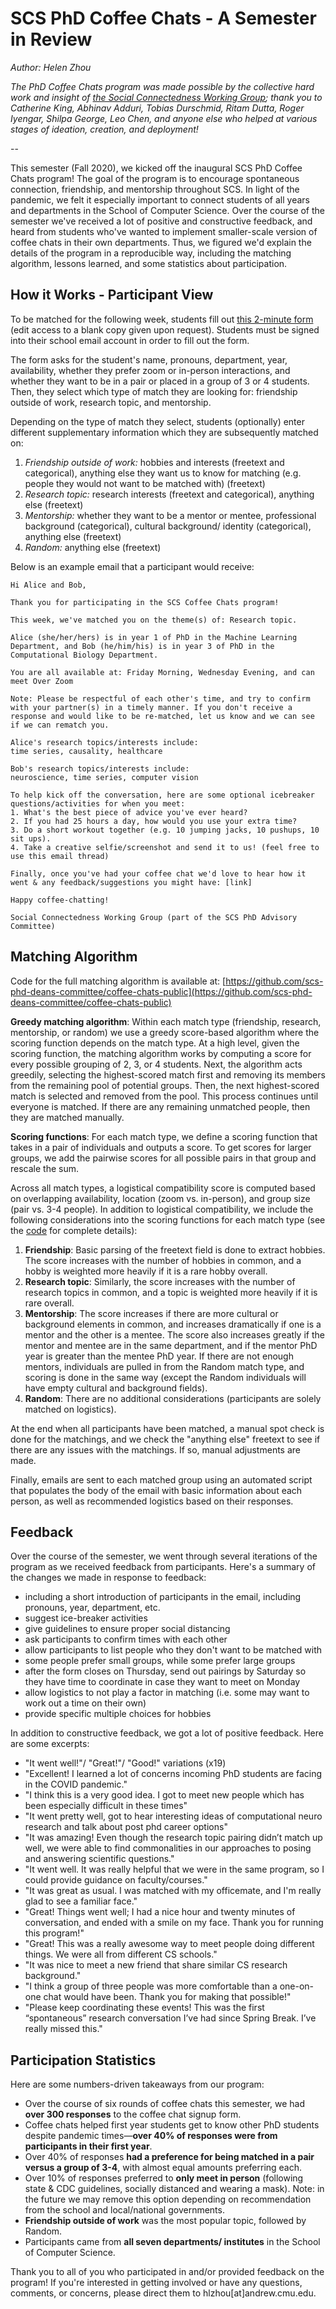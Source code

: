 # SCS PhD Coffee Chats - A Semester in Review

_Author: Helen Zhou_

_The PhD Coffee Chats program was made possible by the collective hard work and insight of [the Social Connectedness Working Group](https://scs-phd-deans-committee.github.io/working-groups); thank you to Catherine King, Abhinav Adduri, Tobias Durschmid, Ritam Dutta, Roger Iyengar, Shilpa George, Leo Chen, and anyone else who helped at various stages of ideation, creation, and deployment!_

--

This semester (Fall 2020), we kicked off the inaugural SCS PhD Coffee Chats program! The goal of the program is to encourage spontaneous connection, friendship, and mentorship throughout SCS. In light of the pandemic, we felt it especially important to connect students of all years and departments in the School of Computer Science. Over the course of the semester we've received a lot of positive and constructive feedback, and heard from students who've wanted to implement smaller-scale version of coffee chats in their own departments. Thus, we figured we'd explain the details of the program in a reproducible way, including the matching algorithm, lessons learned, and some statistics about participation.

## How it Works - Participant View

To be matched for the following week, students fill out [this 2-minute form](https://forms.gle/bFBAQmfyTxbewdL3A) (edit access to a blank copy given upon request). Students must be signed into their school email account in order to fill out the form.

The form asks for the student's name, pronouns, department, year, 
availability, whether they prefer zoom or in-person interactions, and whether they want to be in a pair or placed in a group of 3 or 4 students. Then, they select which type of match they are looking for: friendship outside of work, research topic, and mentorship. 

Depending on the type of match they select, students (optionally) enter different supplementary information which they are subsequently matched on:

1. _Friendship outside of work:_ hobbies and interests (freetext and categorical), anything else they want us to know for matching (e.g. people they would not want to be matched with) (freetext)
2. _Research topic:_ research interests (freetext and categorical), anything else (freetext)
3. _Mentorship:_ whether they want to be a mentor or mentee, professional background (categorical), cultural background/ identity (categorical), anything else (freetext)
4. _Random:_ anything else (freetext)

Below is an example email that a participant would receive:

```
Hi Alice and Bob,

Thank you for participating in the SCS Coffee Chats program!

This week, we've matched you on the theme(s) of: Research topic.

Alice (she/her/hers) is in year 1 of PhD in the Machine Learning Department, and Bob (he/him/his) is in year 3 of PhD in the Computational Biology Department.

You are all available at: Friday Morning, Wednesday Evening, and can meet Over Zoom

Note: Please be respectful of each other's time, and try to confirm with your partner(s) in a timely manner. If you don't receive a response and would like to be re-matched, let us know and we can see if we can rematch you.

Alice's research topics/interests include:
time series, causality, healthcare

Bob's research topics/interests include:
neuroscience, time series, computer vision

To help kick off the conversation, here are some optional icebreaker questions/activities for when you meet:
1. What's the best piece of advice you've ever heard?
2. If you had 25 hours a day, how would you use your extra time?
3. Do a short workout together (e.g. 10 jumping jacks, 10 pushups, 10 sit ups).
4. Take a creative selfie/screenshot and send it to us! (feel free to use this email thread)

Finally, once you've had your coffee chat we'd love to hear how it went & any feedback/suggestions you might have: [link]

Happy coffee-chatting!

Social Connectedness Working Group (part of the SCS PhD Advisory Committee)
```


## Matching Algorithm
Code for the full matching algorithm is available at: [https://github.com/scs-phd-deans-committee/coffee-chats-public](https://github.com/scs-phd-deans-committee/coffee-chats-public)

**Greedy matching algorithm**: Within each match type (friendship, research, mentorship, or random) we use a greedy score-based algorithm where the scoring function depends on the match type. At a high level, given the scoring function, the matching algorithm works by computing a score for every possible grouping of 2, 3, or 4 students. Next, the algorithm acts greedily, selecting the highest-scored match first and removing its members from the remaining pool of potential groups. Then, the next highest-scored match is selected and removed from the pool. This process continues until everyone is matched. If there are any remaining unmatched people, then they are matched manually.

**Scoring functions**: For each match type, we define a scoring function that takes in a pair of individuals and outputs a score. To get scores for larger groups, we add the pairwise scores for all possible pairs in that group and rescale the sum. 

Across all match types, a logistical compatibility score is computed based on overlapping availability, location (zoom vs. in-person), and group size (pair vs. 3-4 people). In addition to logistical compatibility, we include the following considerations into the scoring functions for each match type (see the [code](https://github.com/scs-phd-deans-committee/coffee-chats-public) for complete details):

1. **Friendship**: Basic parsing of the freetext field is done to extract hobbies. The score increases with the number of hobbies in common, and a hobby is weighted more heavily if it is a rare hobby overall.
2. **Research topic**: Similarly, the score increases with the number of research topics in common, and a topic is weighted more heavily if it is rare overall.
3. **Mentorship**: The score increases if there are more cultural or background elements in common, and increases dramatically if one is a mentor and the other is a mentee.  The score also increases greatly if the mentor and mentee are in the same department, and if the mentor PhD year is greater than the mentee PhD year. If there are not enough mentors, individuals are pulled in from the Random match type, and scoring is done in the same way (except the Random individuals will have empty cultural and background fields). 
4. **Random**: There are no additional considerations (participants are solely matched on logistics).

At the end when all participants have been matched, a manual spot check is done for the matchings, and we check the "anything else" freetext to see if there are any issues with the matchings. If so, manual adjustments are made.

Finally, emails are sent to each matched group using an automated script that populates the body of the email with basic information about each person, as well as recommended logistics based on their responses.

## Feedback
Over the course of the semester, we went through several iterations of the program as we received feedback from participants. Here's a summary of the changes we made in response to feedback:

* including a short introduction of participants in the email, including pronouns, year, department, etc.
* suggest ice-breaker activities
* give guidelines to ensure proper social distancing
* ask participants to confirm times with each other
* allow participants to list people who they don't want to be matched with
* some people prefer small groups, while some prefer large groups
* after the form closes on Thursday, send out pairings by Saturday so they have time to coordinate in case they want to meet on Monday
* allow logistics to not play a factor in matching (i.e. some may want to work out a time on their own)
* provide specific multiple choices for hobbies 

In addition to constructive feedback, we got a lot of positive feedback. Here are some excerpts:

* "It went well!"/ "Great!"/ "Good!" variations (x19)
* "Excellent! I learned a lot of concerns incoming PhD students are facing in the COVID pandemic."
* "I think this is a very good idea. I got to meet new people which has been especially difficult in these times"
* "It went pretty well, got to hear interesting ideas of computational neuro research and talk about post phd career options"
* "It was amazing! Even though the research topic pairing didn’t match up well, we were able to find commonalities in our approaches to posing and answering scientific questions."
* "It went well. It was really helpful that we were in the same program, so I could provide guidance on faculty/courses."
* "It was great as usual. I was matched with my officemate, and I'm really glad to see a familiar face."
* "Great! Things went well; I had a nice hour and twenty minutes of conversation, and ended with a smile on my face. Thank you for running this program!"
* "Great! This was a really awesome way to meet people doing different things. We were all from different CS schools."
* "It was nice to meet a new friend that share similar CS research background."
* "I think a group of three people was more comfortable than a one-on-one chat would have been. Thank you for making that possible!"
* "Please keep coordinating these events! This was the first “spontaneous” research conversation I’ve had since Spring Break. I’ve really missed this."

## Participation Statistics
Here are some numbers-driven takeaways from our program:

* Over the course of six rounds of coffee chats this semester, we had **over 300 responses** to the coffee chat signup form. 
* Coffee chats helped first year students get to know other PhD students despite pandemic times&mdash;**over 40% of responses were from participants in their first year**. 
* Over 40% of responses **had a preference for being matched in a pair versus a group of 3-4**, with almost equal amounts preferring each.
* Over 10% of responses preferred to **only meet in person** (following state & CDC guidelines, socially distanced and wearing a mask). Note: in the future we may remove this option depending on recommendation from the school and local/national governments.
* **Friendship outside of work** was the most popular topic, followed by Random.
* Participants came from **all seven departments/ institutes** in the School of Computer Science.

Thank you to all of you who participated in and/or provided feedback on the program! If you're interested in getting involved or have any questions, comments, or concerns, please direct them to hlzhou[at]andrew.cmu.edu.


